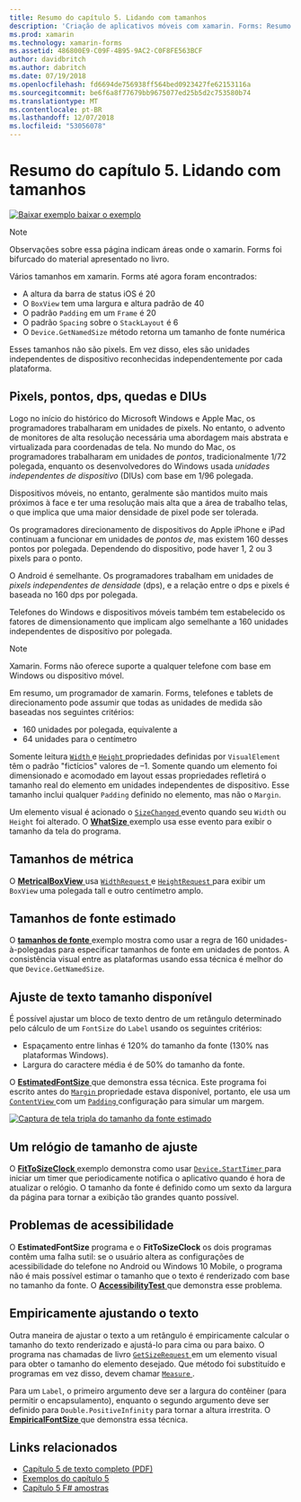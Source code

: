 ```yaml
---
title: Resumo do capítulo 5. Lidando com tamanhos
description: 'Criação de aplicativos móveis com xamarin. Forms: Resumo do capítulo 5. Lidando com tamanhos'
ms.prod: xamarin
ms.technology: xamarin-forms
ms.assetid: 486800E9-C09F-4B95-9AC2-C0F8FE563BCF
author: davidbritch
ms.author: dabritch
ms.date: 07/19/2018
ms.openlocfilehash: fd6694de756938ff564bed0923427fe62153116a
ms.sourcegitcommit: be6f6a8f77679bb9675077ed25b5d2c753580b74
ms.translationtype: MT
ms.contentlocale: pt-BR
ms.lasthandoff: 12/07/2018
ms.locfileid: "53056078"
---
```

# <a name="summary-of-chapter-5-dealing-with-sizes"></a>Resumo do capítulo 5. Lidando com tamanhos

[![Baixar exemplo](~/media/shared/download.png) baixar o exemplo](https://github.com/xamarin/xamarin-forms-book-samples/tree/master/Chapter05)

> [!NOTE]
> Observações sobre essa página indicam áreas onde o xamarin. Forms foi bifurcado do material apresentado no livro.

Vários tamanhos em xamarin. Forms até agora foram encontrados:

- A altura da barra de status iOS é 20
- O `BoxView` tem uma largura e altura padrão de 40
- O padrão `Padding` em um `Frame` é 20
- O padrão `Spacing` sobre o `StackLayout` é 6
- O `Device.GetNamedSize` método retorna um tamanho de fonte numérica

Esses tamanhos não são pixels. Em vez disso, eles são unidades independentes de dispositivo reconhecidas independentemente por cada plataforma.

## <a name="pixels-points-dps-dips-and-dius"></a>Pixels, pontos, dps, quedas e DIUs

Logo no início do histórico do Microsoft Windows e Apple Mac, os programadores trabalharam em unidades de pixels. No entanto, o advento de monitores de alta resolução necessária uma abordagem mais abstrata e virtualizada para coordenadas de tela. No mundo do Mac, os programadores trabalharam em unidades de *pontos*, tradicionalmente 1/72 polegada, enquanto os desenvolvedores do Windows usada *unidades independentes de dispositivo* (DIUs) com base em 1/96 polegada.

Dispositivos móveis, no entanto, geralmente são mantidos muito mais próximos à face e ter uma resolução mais alta que a área de trabalho telas, o que implica que uma maior densidade de pixel pode ser tolerada.

Os programadores direcionamento de dispositivos do Apple iPhone e iPad continuam a funcionar em unidades de *pontos de*, mas existem 160 desses pontos por polegada. Dependendo do dispositivo, pode haver 1, 2 ou 3 pixels para o ponto.

O Android é semelhante. Os programadores trabalham em unidades de *pixels independentes de densidade* (dps), e a relação entre o dps e pixels é baseada no 160 dps por polegada.

Telefones do Windows e dispositivos móveis também tem estabelecido os fatores de dimensionamento que implicam algo semelhante a 160 unidades independentes de dispositivo por polegada.

> [!NOTE]
> Xamarin. Forms não oferece suporte a qualquer telefone com base em Windows ou dispositivo móvel.

Em resumo, um programador de xamarin. Forms, telefones e tablets de direcionamento pode assumir que todas as unidades de medida são baseadas nos seguintes critérios:

- 160 unidades por polegada, equivalente a
- 64 unidades para o centímetro

Somente leitura [ `Width` ](xref:Xamarin.Forms.VisualElement.Width) e [ `Height` ](xref:Xamarin.Forms.VisualElement.Height) propriedades definidas por `VisualElement` têm o padrão "fictícios" valores de &ndash;1. Somente quando um elemento foi dimensionado e acomodado em layout essas propriedades refletirá o tamanho real do elemento em unidades independentes de dispositivo. Esse tamanho inclui qualquer `Padding` definido no elemento, mas não o `Margin`.

Um elemento visual é acionado o [ `SizeChanged` ](xref:Xamarin.Forms.VisualElement.SizeChanged) evento quando seu `Width` ou `Height` foi alterado. O [ **WhatSize** ](https://github.com/xamarin/xamarin-forms-book-samples/tree/master/Chapter05/WhatSize) exemplo usa esse evento para exibir o tamanho da tela do programa.

## <a name="metrical-sizes"></a>Tamanhos de métrica

O [ **MetricalBoxView** ](https://github.com/xamarin/xamarin-forms-book-samples/tree/master/Chapter05/MetricalBoxView) usa [ `WidthRequest` ](xref:Xamarin.Forms.VisualElement.WidthRequest) e [ `HeightRequest` ](xref:Xamarin.Forms.VisualElement.HeightRequest) para exibir um `BoxView` uma polegada tall e outro centímetro amplo.

## <a name="estimated-font-sizes"></a>Tamanhos de fonte estimado

O [ **tamanhos de fonte** ](https://github.com/xamarin/xamarin-forms-book-samples/tree/master/Chapter05/FontSizes) exemplo mostra como usar a regra de 160 unidades-à-polegadas para especificar tamanhos de fonte em unidades de pontos. A consistência visual entre as plataformas usando essa técnica é melhor do que `Device.GetNamedSize`.

## <a name="fitting-text-to-available-size"></a>Ajuste de texto tamanho disponível

É possível ajustar um bloco de texto dentro de um retângulo determinado pelo cálculo de um `FontSize` do `Label` usando os seguintes critérios:

- Espaçamento entre linhas é 120% do tamanho da fonte (130% nas plataformas Windows).
- Largura do caractere média é de 50% do tamanho da fonte.

O [ **EstimatedFontSize** ](https://github.com/xamarin/xamarin-forms-book-samples/tree/master/Chapter05/EstimatedFontSize) que demonstra essa técnica. Este programa foi escrito antes do [ `Margin` ](xref:Xamarin.Forms.View.Margin) propriedade estava disponível, portanto, ele usa um [ `ContentView` ](xref:Xamarin.Forms.ContentView) com um [ `Padding` ](xref:Xamarin.Forms.Layout.Padding) configuração para simular um margem.

[![Captura de tela tripla do tamanho da fonte estimado](images/ch05fg07-small.png "texto ajustar ao tamanho disponível")](images/ch05fg07-large.png#lightbox "texto ajustar ao tamanho disponível")

## <a name="a-fit-to-size-clock"></a>Um relógio de tamanho de ajuste

O [ **FitToSizeClock** ](https://github.com/xamarin/xamarin-forms-book-samples/tree/master/Chapter05/FitToSizeClock) exemplo demonstra como usar [ `Device.StartTimer` ](xref:Xamarin.Forms.Device.StartTimer(System.TimeSpan,System.Func{System.Boolean})) para iniciar um timer que periodicamente notifica o aplicativo quando é hora de atualizar o relógio. O tamanho da fonte é definido como um sexto da largura da página para tornar a exibição tão grandes quanto possível.

## <a name="accessibility-issues"></a>Problemas de acessibilidade

O **EstimatedFontSize** programa e o **FitToSizeClock** os dois programas contêm uma falha sutil: se o usuário altera as configurações de acessibilidade do telefone no Android ou Windows 10 Mobile, o programa não é mais possível estimar o tamanho que o texto é renderizado com base no tamanho da fonte. O [ **AccessibilityTest** ](https://github.com/xamarin/xamarin-forms-book-samples/tree/master/Chapter05/AccessibilityTest) que demonstra esse problema.

## <a name="empirically-fitting-text"></a>Empiricamente ajustando o texto

Outra maneira de ajustar o texto a um retângulo é empiricamente calcular o tamanho do texto renderizado e ajustá-lo para cima ou para baixo. O programa nas chamadas de livro [ `GetSizeRequest` ](xref:Xamarin.Forms.VisualElement.GetSizeRequest(System.Double,System.Double)) em um elemento visual para obter o tamanho do elemento desejado. Que método foi substituído e programas em vez disso, devem chamar [ `Measure` ](xref:Xamarin.Forms.VisualElement.Measure(System.Double,System.Double,Xamarin.Forms.MeasureFlags)).

Para um `Label`, o primeiro argumento deve ser a largura do contêiner (para permitir o encapsulamento), enquanto o segundo argumento deve ser definido para `Double.PositiveInfinity` para tornar a altura irrestrita. O [ **EmpiricalFontSize** ](https://github.com/xamarin/xamarin-forms-book-samples/tree/master/Chapter05/EmpiricalFontSize) que demonstra essa técnica.



## <a name="related-links"></a>Links relacionados

- [Capítulo 5 de texto completo (PDF)](https://download.xamarin.com/developer/xamarin-forms-book/XamarinFormsBook-Ch05-Apr2016.pdf)
- [Exemplos do capítulo 5](https://github.com/xamarin/xamarin-forms-book-samples/tree/master/Chapter05)
- [Capítulo 5 F# amostras](https://github.com/xamarin/xamarin-forms-book-samples/tree/master/Chapter05/FS)
